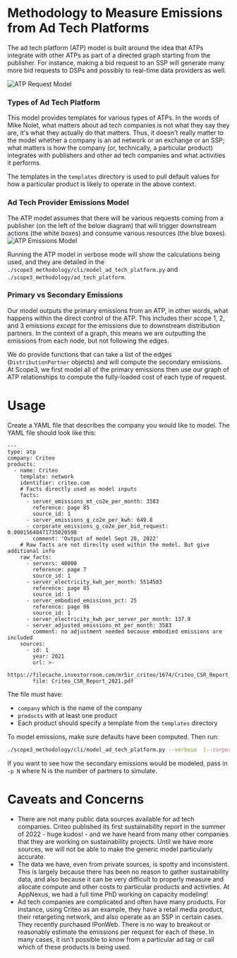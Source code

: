 # Methodology to Measure Emissions from Ad Tech Platforms
The ad tech platform (ATP) model is built around the idea that ATPs integrate with other ATPs as part of a directed graph starting from the publisher. For instance, making a bid request to an SSP will generate many more bid requests to DSPs and possibly to real-time data providers as well.

![ATP Request Model](atp_request_model.jpg)

### Types of Ad Tech Platform
This model provides templates for various types of ATPs. In the words of Mike Nolet, what matters about ad tech companies is not what they say they are, it's what they actually do that matters. Thus, it doesn't really matter to the model whether a company is an ad network or an exchange or an SSP; what matters is how the company (or, technically, a particular product) integrates with publishers and other ad tech companies and what activities it performs.

The templates in the `templates` directory is used to pull default values for how a particular product is likely to operate in the above context.

### Ad Tech Provider Emissions Model
The ATP model assumes that there will be various requests coming from a publisher (on the left of the below diagram) that will trigger downstream actions (the white boxes) and consume various resources (the blue boxes).
![ATP Emissions Model](atp_emissions_model.jpg)

Running the ATP model in verbose mode will show the calculations being used, and they are detailed in the `./scope3_methodology/cli/model_ad_tech_platform.py` and `./scope3_methodology/ad_tech_platform`.

### Primary vs Secondary Emissions
Our model outputs the primary emissions from an ATP, in other words, what happens within the direct control of the ATP. This includes their scope 1, 2, and 3 emissions *except* for the emissions due to downstream distribution partners. In the context of a graph, this means we are outputting the emissions from each node, but not following the edges.

We do provide functions that can take a list of the edges (`DistributionPartner` objects) and will compute the secondary emissions. At Scope3, we first model all of the primary emissions then use our graph of ATP relationships to compute the fully-loaded cost of each type of request.

# Usage
Create a YAML file that describes the company you would like to model. The YAML file should look like this:
```
---
type: atp
company: Criteo
products:
  - name: Criteo
    template: network
    identifier: criteo.com
    # Facts directly used as model inputs
    facts:
      - server_emissions_mt_co2e_per_month: 3583
        reference: page 85
        source_id: 1
      - server_emissions_g_co2e_per_kwh: 649.8
      - corporate_emissions_g_co2e_per_bid_request: 0.00015648471735020598
        comment: 'Output of model Sept 20, 2022'
    # Raw facts are not direclty used within the model. But give additional info
    raw_facts:
      - servers: 40000
        reference: page 7
        source_id: 1
      - server_electricity_kwh_per_month: 5514583
        reference: page 85
        source_id: 1
      - server_embodied_emissions_pct: 25
        reference: page 86
        source_id: 1
      - server_electricity_kwh_per_server_per_month: 137.9
      - server_adjusted_emissions_mt_per_month: 3583
        comment: no adjustment needed because embodied emissions are included
    sources:
      - id: 1
        year: 2021
        url: >-
          https://filecache.investorroom.com/mr5ir_criteo/1674/Criteo_CSR_Report_2021.pdf
        file: Criteo_CSR_Report_2021.pdf
```
The file must have:
- `company` which is the name of the company 
- `products` with at least one product
- Each product should specify a template from the `templates` directory

To model emissions, make sure defaults have been computed. Then run:
```sh
./scope3_methodology/cli/model_ad_tech_platform.py --verbose  [--corporateEmissionsG]  [--corporateEmissionsGPerRequest] [company_file.yaml]
```

If you want to see how the secondary emissions would be modeled, pass in `-p N` where N is the number of partners to simulate.

# Caveats and Concerns
- There are not many public data sources available for ad tech companies. Criteo published its first sustainability report in the summer of 2022 - huge kudos! - and we have heard from many other companies that they are working on sustainability projects. Until we have more sources, we will not be able to make the generic model particularly accurate.
- The data we have, even from private sources, is spotty and inconsistent. This is largely because there has been no reason to gather sustainability data, and also because it can be very difficult to properly measure and allocate compute and other costs to particular products and activities. At AppNexus, we had a full time PhD working on capacity modeling!
- Ad tech companies are complicated and often have many products. For instance, using Criteo as an example, they have a retail media product, their retargeting network, and also operate as an SSP in certain cases. They recently purchased IPonWeb. There is no way to breakout or reasonably estimate the emissions per request for each of these. In many cases, it isn't possible to know from a particular ad tag or call which of these products is being used.
